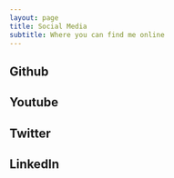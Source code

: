 ```yaml
---
layout: page
title: Social Media
subtitle: Where you can find me online
---
```


## Github

## Youtube

## Twitter

## LinkedIn
